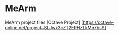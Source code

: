 # MeArm
MeArm project files
[Octave Project] [https://octave-online.net/project~SLJwx3cZT2ERHZLkMn7bsS]
